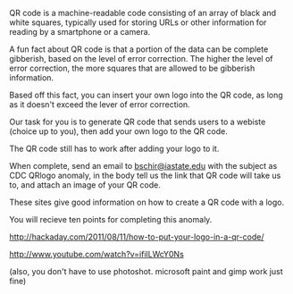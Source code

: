 QR code is a machine-readable code consisting of an array of black and white squares, typically used for storing URLs or other information for reading by a smartphone or a camera.

A fun fact about QR code is that a portion of the data can be complete gibberish, based on the level of error correction. The higher the level of error correction, the more squares that are allowed to be gibberish information.

Based off this fact, you can insert your own logo into the QR code, as long as it doesn't exceed the lever of error correction.

Our task for you is to generate QR code that sends users to a webiste (choice up to you), then add your own logo to the QR code.

The QR code still has to work after adding your logo to it.

When complete, send an email to bschir@iastate.edu with the subject as CDC QRlogo anomaly, in the body tell us the link that QR code will take us to, and attach an image of your QR code.

These sites give good information on how to create a QR code with a logo.

You will recieve ten points for completing this anomaly.

http://hackaday.com/2011/08/11/how-to-put-your-logo-in-a-qr-code/

http://www.youtube.com/watch?v=ifilLWcY0Ns

(also, you don't have to use photoshot. microsoft paint and gimp work just fine)